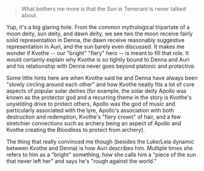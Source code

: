 > What bothers me more is that the Sun in Temerant is never talked about. 

Yup, it's a big glaring hole.  From the common mythological tripartate of a moon deity, sun deity, and dawn deity, we see two the moon receive fairly solid representation in Denna, the dawn receive reasonably suggestive representation in Auri, and the sun barely even discussed.  It makes me wonder if Kvothe -- our "bright" "fiery" hero -- is meant to fill that role.  It would certainly explain why Kvothe is so tightly bound to Denna and Auri and his relationship with Denna never goes beyond platonic and protective.

Some little hints here are when Kvothe said he and Denna have always been "slowly circling around each other" and how Kvothe neatly fits a lot of core aspects of popular solar deities (for example, the solar deity Apollo was known as the protector god and a recurring theme in the story is Kvothe's unyielding drive to protect others, Apollo was the god of music and particularly associated with the lyre, Apollo's association with both destruction and redemption, Kvothe's "fiery crown" of hair, and a few stretchier connections such as archery being an aspect of Apollo and Kvothe creating the Bloodless to protect from archery).

The thing that really convinced me though (besides the Luke/Leia dynamic between Kvothe and Denna) is how Auri describes him.  Multiple times she refers to him as a "bright" something, how she calls him a "piece of the sun that never left her" and says he's "rough against the world."

